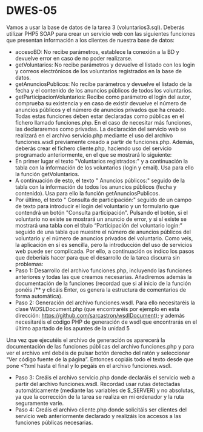 # DWES-05

Vamos a usar la base de datos de la tarea 3 (voluntarios3.sql).
Deberás utilizar PHP5 SOAP para crear un servicio web con las siguientes funciones que presentan información a los clientes de nuestra base de datos:
- accesoBD: No recibe parámetros, establece la conexión a la BD y devuelve error en caso de no poder realizarse. 
- getVoluntarios: No recibe parámetros y devuelve el listado con los login y correos electrónicos de los voluntarios registrados en la base de datos. 
- getAnunciosPublicos: No recibe parámetros y devuelve el listado de la fecha y el contenido de los anuncios públicos de todos los voluntarios. 
- getParticipacionVoluntarios: Recibe como parámetro el login del autor, comprueba su existencia y en caso de existir devuelve el número de anuncios públicos y el número de anuncios privados que ha creado. 
Todas estas funciones deben estar declaradas como públicas en el fichero llamado funciones.php. En el caso de necesitar más funciones, las declararemos como privadas.
La declaración del servicio web se realizará en el archivo servicio.php mediante el uso del archivo funciones.wsdl previamente creado a partir de funciones.php.
Además, deberás crear el fichero cliente.php, haciendo uso del servicio programado anteriormente, en el que se mostrará lo siguiente:
- En primer lugar el texto "Voluntarios registrados:" y a continuación la tabla con la información de los voluntarios (login y email). Usa para ello la función getVoluntarios. 
- A continuación de esto, el texto " Anuncios públicos:" seguido de la tabla con la información de todos los anuncios públicos (fecha y contenido). Usa para ello la función getAnunciosPublicos. 
- Por último, el texto " Consulta de participación:" seguido de un campo de texto para introducir el login del voluntario y un formulario que contendrá un botón "Consulta participación". Pulsando el botón, si el voluntario no existe se mostrará un anuncio de error, y si sí existe se mostrará una tabla con el título “Participación del voluntario login:” seguido de una tabla que muestre el número de anuncios públicos del voluntario y el número de anuncios privados del voluntario. 
Como veis, la aplicación en sí es sencilla, pero la introducción del uso de servicios web puede ser complicada. Por ello, a continuación os indico los pasos que deberíais hacer para que el desarrollo de la tarea discurra sin problemas:
- Paso 1: Desarrollo del archivo funciones.php, incluyendo las funciones anteriores y todas las que creamos necesarias. Añadiremos además la documentación de la funciones (recordad que si al inicio de la función ponéis /** y clicáis Enter, os genera la estructura de comentarios de forma automática). 
- Paso 2: Generación del archivo funciones.wsdl. Para ello necesitaréis la clase WDSLDocument.php (que encontraréis por ejemplo en esta dirección: https://github.com/sarcastron/wsdlDocument); y además necesitaréis el código PHP de generación de wsdl que encontrarás en el último apartado de los apuntes de la unidad 5
      
Una vez que ejecutéis el archivo de generación os aparecerá la documentación de las funciones públicas del archivo funciones.php y para ver el archivo xml debéis de pulsar botón derecho del ratón y seleccionar “Ver código fuente de la página”. Entonces copiáis todo el texto desde que pone <?xml hasta el final y lo pegáis en el archivo funciones.wsdl. 
- Paso 3: Creáis el archivo servicio.php donde declaráis el servicio web a partir del archivo funciones.wsdl. Recordad usar rutas detectadas automáticamente (mediante las variables de $_SERVER) y no absolutas, ya que la corrección de la tarea se realiza en mi ordenador y la ruta seguramente varíe. 
- Paso 4: Creáis el archivo cliente.php donde solicitáis ser clientes del servicio web anteriormente declarado y realizáis los accesos a las funciones públicas necesarias. 
